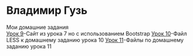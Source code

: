 # Владимир Гузь
Мои домашние задания  
[Урок 9](https://huz-vladymyr.github.io/lesson_9/index.html "Домашняя работа к уроку 9")-Сайт из урока 7 но с использованием Bootstrap
[Урок 10](https://github.com/huz-vladymyr/huz-vladymyr.github.io/blob/master/lesson_10/main.less "Домашняя работа к уроку 10")-Файл LESS к домашнему заданию урока 10
[Урок 11](https://github.com/huz-vladymyr/huz-vladymyr.github.io/tree/master/lesson_11 "Домашняя работа к уроку 11")-Файлы по домашнему заданию урока 11
